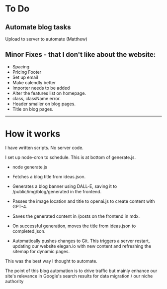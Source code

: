 # To Do 

## Automate blog tasks

Upload to server to automate (Matthew)


## Minor Fixes - that I don't like about the website:


- Spacing
- Pricing Footer
- Set up email
- Make calendly better
- Importer needs to be added
- Alter the features list on homepage.
- class, className error.
- Header smaller on blog pages.
- Title on blog pages.



----------

# How it works

I have written scripts. No server code. 

I set up node-cron to schedule. This is at bottom of generate.js.

- node generate.js

- Fetches a blog title from ideas.json.
- Generates a blog banner using DALL-E, saving it to /public/img/blog/generated in the frontend.
- Passes the image location and title to openai.js to create content with GPT-4.
- Saves the generated content in /posts on the frontend in mdx.
- On successful generation, moves the title from ideas.json to completed.json.
- Automatically pushes changes to Git. This triggers a server restart, updating our website elegan.io with new content and refreshing the sitemap for dynamic pages.


This was the best way I thought to automate.


The point of this blog automation is to drive traffic but mainly enhance our site's relevance in Google's search results for data migration / our niche authority





